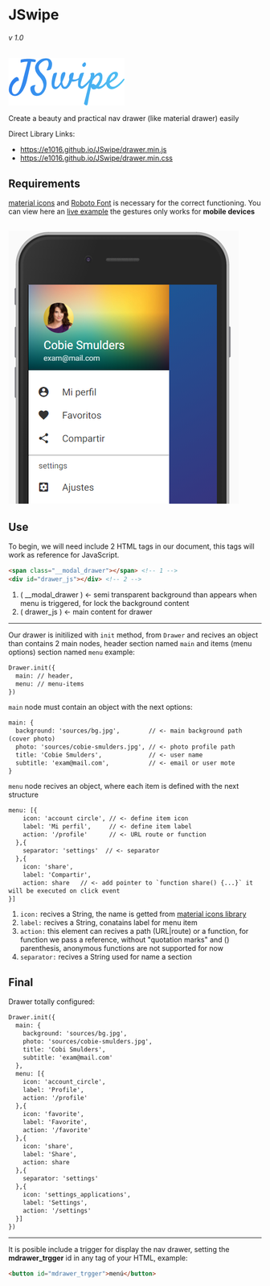 # JSwipe
###### v 1.0

![Swipe Drawer Screenshot](screenshots/JSwipe.png "Swipe Drawer ss")

Create a beauty and practical nav drawer (like material drawer) easily

Direct Library Links:
* https://e1016.github.io/JSwipe/drawer.min.js
* https://e1016.github.io/JSwipe/drawer.min.css

## Requirements

[material icons](https://material.io/icons/) and [Roboto Font](https://fonts.google.com/specimen/Roboto) is necessary for the correct functioning. You can view here an [live example](https://e1016.github.io/JSwipe/) the gestures only works for **mobile devices**

![Swipe Drawer Screenshot](screenshots/ss.png "Swipe Drawer ss")
---

## Use

To begin, we will need include 2 HTML tags in our document, this tags will work as reference for JavaScript.

```HTML
<span class="__modal_drawer"></span> <!-- 1 -->
<div id="drawer_js"></div> <!-- 2 -->
```

1. ( __modal_drawer ) <- semi transparent background than appears when menu is triggered, for lock the background content
2. ( drawer_js ) <- main content for drawer

---

Our drawer is initilized with `init` method, from `Drawer` and recives an object than contains 2 main nodes, header section named `main` and items (menu options) section named `menu` example:

```JS
Drawer.init({
  main: // header,
  menu: // menu-items
})

```
`main` node must contain an object with the next options:

```JS
main: {
  background: 'sources/bg.jpg',        // <- main background path (cover photo)
  photo: 'sources/cobie-smulders.jpg', // <- photo profile path
  title: 'Cobie Smulders',             // <- user name
  subtitle: 'exam@mail.com',           // <- email or user mote
}
```

`menu` node recives an object, where each item is defined with the next structure

```JS
menu: [{
    icon: 'account circle', // <- define item icon
    label: 'Mi perfil',     // <- define item label
    action: '/profile'      // <- URL route or function
  },{
    separator: 'settings'  // <- separator
  },{
    icon: 'share',
    label: 'Compartir',
    action: share   // <- add pointer to `function share() {...}` it will be executed on click event
}]
```

1. `icon:` recives a String, the name is getted from [material icons library](https://material.io/icons/)
2. `label:` recives a String, conatains label for menu item
3. `action:` this element can recives a path (URL|route) or a function, for function we pass a reference, without "quotation marks" and () parenthesis, anonymous functions are not supported for now
4. `separator:` recives a String used for name a section

## Final

Drawer totally configured:

```JS
Drawer.init({
  main: {
    background: 'sources/bg.jpg',
    photo: 'sources/cobie-smulders.jpg',
    title: 'Cobi Smulders',
    subtitle: 'exam@mail.com'
  },
  menu: [{
    icon: 'account_circle',
    label: 'Profile',
    action: '/profile'
  },{
    icon: 'favorite',
    label: 'Favorite',
    action: '/favorite'
  },{
    icon: 'share',
    label: 'Share',
    action: share
  },{
    separator: 'settings'
  },{
    icon: 'settings_applications',
    label: 'Settings',
    action: '/settings'
  }]
})
```
---

It is posible include a trigger for display the nav drawer, setting the **mdrawer_trgger** id in any tag of your HTML, example:

```HTML
<button id="mdrawer_trgger">menú</button>
```

